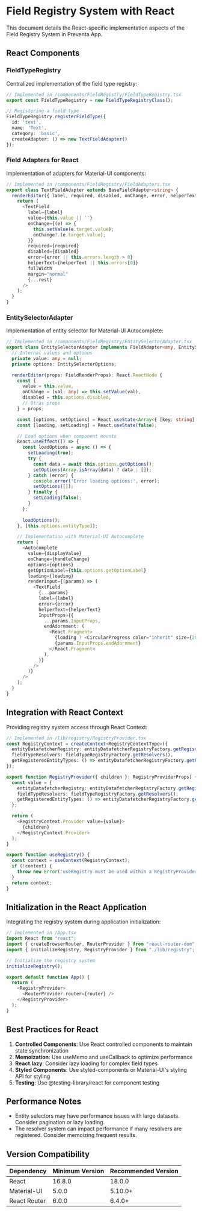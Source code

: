 # Field Registry System with React

This document details the React-specific implementation aspects of the Field Registry System in Preventa App.

## React Components

### FieldTypeRegistry

Centralized implementation of the field type registry:

```typescript
// Implemented in /components/FieldRegistry/FieldTypeRegistry.tsx
export const FieldTypeRegistry = new FieldTypeRegistryClass();

// Registering a field type
FieldTypeRegistry.registerFieldType({
  id: 'text',
  name: 'Text',
  category: 'basic',
  createAdapter: () => new TextFieldAdapter()
});
```

### Field Adapters for React

Implementation of adapters for Material-UI components:

```typescript
// Implemented in /components/FieldRegistry/FieldAdapters.tsx
export class TextFieldAdapter extends BaseFieldAdapter<string> {
  renderEditor({ label, required, disabled, onChange, error, helperText, ...rest }: FieldRenderProps): React.ReactNode {
    return (
      <TextField
        label={label}
        value={this.value || ''}
        onChange={(e) => {
          this.setValue(e.target.value);
          onChange?.(e.target.value);
        }}
        required={required}
        disabled={disabled}
        error={error || this.errors.length > 0}
        helperText={helperText || this.errors[0]}
        fullWidth
        margin="normal"
        {...rest}
      />
    );
  }
}
```

### EntitySelectorAdapter

Implementation of entity selector for Material-UI Autocomplete:

```typescript
// Implemented in /components/FieldRegistry/EntitySelectorAdapter.tsx
export class EntitySelectorAdapter implements FieldAdapter<any, EntitySelectorOptions> {
  // Internal values and options
  private value: any = null;
  private options: EntitySelectorOptions;

  renderEditor(props: FieldRenderProps): React.ReactNode {
    const { 
      value = this.value, 
      onChange = (val: any) => this.setValue(val),
      disabled = this.options.disabled,
      // Otras props
    } = props;

    const [options, setOptions] = React.useState<Array<{ [key: string]: any }>>([]);
    const [loading, setLoading] = React.useState(false);

    // Load options when component mounts
    React.useEffect(() => {
      const loadOptions = async () => {
        setLoading(true);
        try {
          const data = await this.options.getOptions();
          setOptions(Array.isArray(data) ? data : []);
        } catch (error) {
          console.error('Error loading options:', error);
          setOptions([]);
        } finally {
          setLoading(false);
        }
      };
      
      loadOptions();
    }, [this.options.entityType]);

    // Implementation with Material-UI Autocomplete
    return (
      <Autocomplete
        value={displayValue}
        onChange={handleChange}
        options={options}
        getOptionLabel={this.options.getOptionLabel}
        loading={loading}
        renderInput={(params) => (
          <TextField
            {...params}
            label={label}
            error={error}
            helperText={helperText}
            InputProps={{
              ...params.InputProps,
              endAdornment: (
                <React.Fragment>
                  {loading ? <CircularProgress color="inherit" size={20} /> : null}
                  {params.InputProps.endAdornment}
                </React.Fragment>
              ),
            }}
          />
        )}
      />
    );
  }
}
```

## Integration with React Context

Providing registry system access through React Context:

```typescript
// Implemented in /lib/registry/RegistryProvider.tsx
const RegistryContext = createContext<RegistryContextType>({
  entityDatafetcherRegistry: entityDatafetcherRegistryFactory.getRegistry(),
  fieldTypeResolvers: fieldTypeRegistryFactory.getResolvers(),
  getRegisteredEntityTypes: () => entityDatafetcherRegistryFactory.getRegisteredEntityTypes()
});

export function RegistryProvider({ children }: RegistryProviderProps) {
  const value = {
    entityDatafetcherRegistry: entityDatafetcherRegistryFactory.getRegistry(),
    fieldTypeResolvers: fieldTypeRegistryFactory.getResolvers(),
    getRegisteredEntityTypes: () => entityDatafetcherRegistryFactory.getRegisteredEntityTypes()
  };

  return (
    <RegistryContext.Provider value={value}>
      {children}
    </RegistryContext.Provider>
  );
}

export function useRegistry() {
  const context = useContext(RegistryContext);
  if (!context) {
    throw new Error('useRegistry must be used within a RegistryProvider');
  }
  return context;
}
```

## Initialization in the React Application

Integrating the registry system during application initialization:

```typescript
// Implemented in /App.tsx
import React from "react";
import { createBrowserRouter, RouterProvider } from "react-router-dom";
import { initializeRegistry, RegistryProvider } from "./lib/registry";

// Initialize the registry system
initializeRegistry();

export default function App() {
  return (
    <RegistryProvider>
      <RouterProvider router={router} />
    </RegistryProvider>
  );
}
```

## Best Practices for React

1. **Controlled Components**: Use React controlled components to maintain state synchronization
2. **Memoization**: Use useMemo and useCallback to optimize performance
3. **React.lazy**: Consider lazy loading for complex field types
4. **Styled Components**: Use styled-components or Material-UI's styling API for styling
5. **Testing**: Use @testing-library/react for component testing

## Performance Notes

- Entity selectors may have performance issues with large datasets. Consider pagination or lazy loading.
- The resolver system can impact performance if many resolvers are registered. Consider memoizing frequent results.

## Version Compatibility

| Dependency | Minimum Version | Recommended Version |
|------------|----------------|-------------------|
| React      | 16.8.0         | 18.0.0            |
| Material-UI | 5.0.0         | 5.10.0+           |
| React Router | 6.0.0        | 6.4.0+            |
